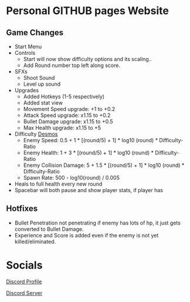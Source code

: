 # Personal GITHUB pages Website

## Game Changes
- Start Menu
- Controls
  - Start will now show difficulty options and its scaling..
  - Add Round number top left along score.
- SFXs
  - Shoot Sound
  - Level up sound
- Upgrades
  - Added Hotkeys (1-5 respectively)
  - Added stat view
  - Movement Speed upgrade: +1 to +0.2
  - Attack Speed upgrade: x1.15 to +0.2
  - Bullet Damage upgrade: x1.15 to +0.5
  - Max Health upgrade: x1.15 to +5
- Difficulty [Desmos](https://www.desmos.com/calculator/guq5ozvnaw)
  - Enemy Speed: 0.5 + 1 * [(round/5) + 1] * log10 (round) * Difficulty-Ratio
  - Enemy Health: 1 + 3 * [(round/5) + 1] * log10 (round) * Difficulty-Ratio
  - Enemy Collision Damage: 5 + 1.5 * [(round/5) + 1] * log10 (round) * Difficulty-Ratio
  - Spawn Rate: 500 - log10(round) / 0.005
- Heals to full health every new round
- Spacebar will both pause and show player stats, if player has

## Hotfixes
- Bullet Penetration not penetrating if enemy has lots of hp, it just gets converted to Bullet Damage.
- Experience and Score is added even if the enemy is not yet killed/eliminated.

# Socials
[Discord Profile](https://discord.com/users/341604307113738243)

[Discord Server](https://discord.gg/6QmeEDjWUm)

